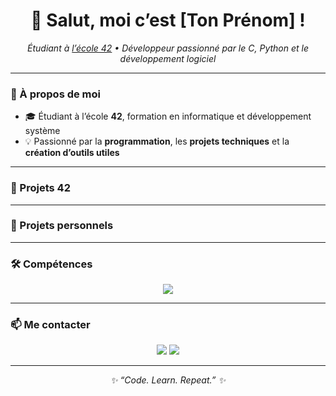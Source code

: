 <h1 align="center">👋 Salut, moi c’est [Ton Prénom] !</h1>

<p align="center">
  <em>Étudiant à <a href="https://42.fr/">l’école 42</a> • Développeur passionné par le C, Python et le développement logiciel</em>
</p>

---

### 🚀 À propos de moi

- 🎓 Étudiant à l’école **42**, formation en informatique et développement système  
- 💡 Passionné par la **programmation**, les **projets techniques** et la **création d’outils utiles** 

---

### 🧱 Projets 42


---

### 🧩 Projets personnels


---

### 🛠️ Compétences

<p align="center">
  <img src="https://skillicons.dev/icons?i=c,python,bash,linux,git,vscode,github" />
</p>

---

### 📫 Me contacter

<p align="center">
  <a href="https://www.linkedin.com/in/tonlinkedin"><img src="https://img.shields.io/badge/-LinkedIn-blue?style=for-the-badge&logo=linkedin" /></a>
  <a href="mailto:tonmail@example.com"><img src="https://img.shields.io/badge/-Email-red?style=for-the-badge&logo=gmail&logoColor=white" /></a>
</p>

---

<p align="center">
  <em>✨ “Code. Learn. Repeat.” ✨</em>
</p>
